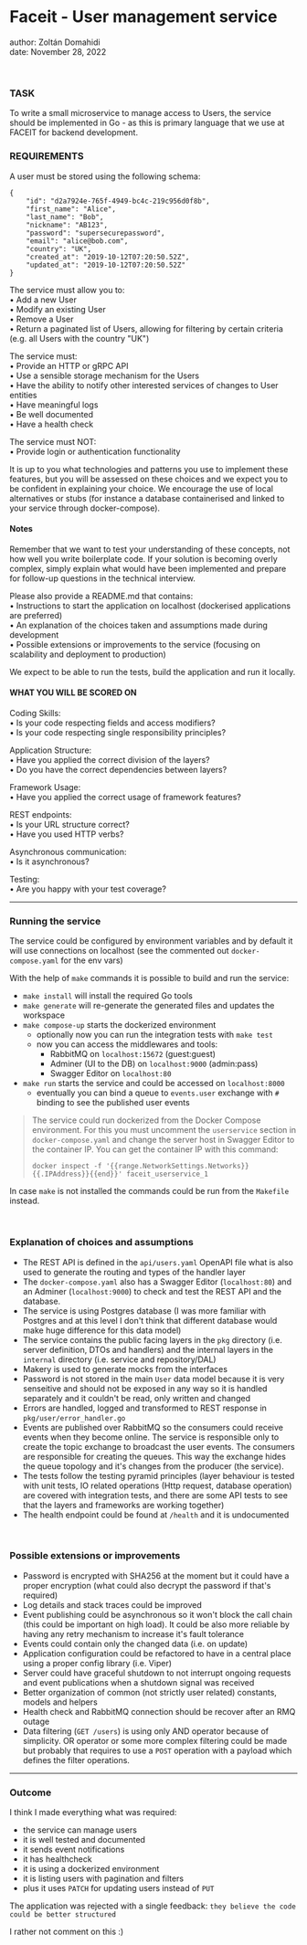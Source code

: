 # Faceit - User management service

author: Zoltán Domahidi  
date: November 28, 2022  

<br/>

### TASK

To write a small microservice to manage access to Users, the service should be implemented in Go - as this is primary language that we use at FACEIT for backend development.

### REQUIREMENTS

A user must be stored using the following schema:
```
{
    "id": "d2a7924e-765f-4949-bc4c-219c956d0f8b",
    "first_name": "Alice",
    "last_name": "Bob", 
    "nickname": "AB123", 
    "password": "supersecurepassword",
    "email": "alice@bob.com",
    "country": "UK",
    "created_at": "2019-10-12T07:20:50.52Z",
    "updated_at": "2019-10-12T07:20:50.52Z"
}
```

The service must allow you to:  
    • Add a new User  
    • Modify an existing User  
    • Remove a User  
    • Return a paginated list of Users, allowing for filtering by certain criteria (e.g. all Users with the country "UK")  

The service must:  
    • Provide an HTTP or gRPC API  
    • Use a sensible storage mechanism for the Users  
    • Have the ability to notify other interested services of changes to User entities  
    • Have meaningful logs  
    • Be well documented  
    • Have a health check  

The service must NOT:  
    • Provide login or authentication functionality  

It is up to you what technologies and patterns you use to implement these features, but you will be assessed on these choices and we expect you to be confident in explaining your choice. We encourage the use of local alternatives or stubs (for instance a database containerised and linked to your service through docker-compose). 


#### Notes

Remember that we want to test your understanding of these concepts, not how well you write boilerplate code. If your solution is becoming overly complex, simply explain what would have been implemented and prepare for follow-up questions in the technical interview.

Please also provide a README.md that contains:  
    • Instructions to start the application on localhost (dockerised applications are preferred)  
    • An explanation of the choices taken and assumptions made during development  
    • Possible extensions or improvements to the service (focusing on scalability and deployment to production)  

We expect to be able to run the tests, build the application and run it locally.


#### WHAT YOU WILL BE SCORED ON

Coding Skills:  
    • Is your code respecting fields and access modifiers?  
    • Is your code respecting single responsibility principles?  

Application Structure:  
    • Have you applied the correct division of the layers?  
    • Do you have the correct dependencies between layers?  

Framework Usage:  
    • Have you applied the correct usage of framework features?  

REST endpoints:  
    • Is your URL structure correct?  
    • Have you used HTTP verbs?  

Asynchronous communication:  
    • Is it asynchronous?  

Testing:  
    • Are you happy with your test coverage?  

---

### Running the service 

The service could be configured by environment variables and by default it will use connections on localhost (see the commented out `docker-compose.yaml` for the env vars)

With the help of `make` commands it is possible to build and run the service: 
- `make install` will install the required Go tools
- `make generate` will re-generate the generated files and updates the workspace
- `make compose-up` starts the dockerized environment
  - optionally now you can run the integration tests with `make test`
  - now you can access the middlewares and tools:
    - RabbitMQ on `localhost:15672` (guest:guest)
    - Adminer (UI to the DB) on `localhost:9000` (admin:pass)
    - Swagger Editor on `localhost:80`
- `make run` starts the service and could be accessed on `localhost:8000`
    - eventually you can bind a queue to `events.user` exchange with `#` binding to see the published user events

> The service could run dockerized from the Docker Compose environment. For this you must uncomment the `userservice` section in `docker-compose.yaml` and change the server host in Swagger Editor to the container IP. You can get the container IP with this command:
> ```
> docker inspect -f '{{range.NetworkSettings.Networks}}{{.IPAddress}}{{end}}' faceit_userservice_1
> ```
>  

In case `make` is not installed the commands could be run from the `Makefile` instead. 

<br/>

### Explanation of choices and assumptions

- The REST API is defined in the `api/users.yaml` OpenAPI file what is also used to generate the routing and types of the handler layer
- The `docker-compose.yaml` also has a Swagger Editor (`localhost:80`) and an Adminer (`localhost:9000`) to check and test the REST API and the database.
- The service is using Postgres database (I was more familiar with Postgres and at this level I don't think that different database would make huge difference for this data model)
- The service contains the public facing layers in the `pkg` directory (i.e. server definition, DTOs and handlers) and the internal layers in the `internal` directory (i.e. service and repository/DAL)
- Makery is used to generate mocks from the interfaces
- Password is not stored in the main `User` data model because it is very senseitive and should not be exposed in any way so it is handled separately and it couldn't be read, only written and changed
- Errors are handled, logged and transformed to REST response in `pkg/user/error_handler.go`
- Events are published over RabbitMQ so the consumers could receive events when they become online. The service is responsible only to create the topic exchange to broadcast the user events. The consumers are responsible for creating the queues. This way the exchange hides the queue topology and it's changes from the producer (the service).
- The tests follow the testing pyramid principles (layer behaviour is tested with unit tests, IO related operations (Http request, database operation) are covered with integration tests, and there are some API tests to see that the layers and frameworks are working together)
- The health endpoint could be found at `/health` and it is undocumented

<br/>

### Possible extensions or improvements

- Password is encrypted with SHA256 at the moment but it could have a proper encryption (what could also decrypt the password if that's required)
- Log details and stack traces could be improved
- Event publishing could be asynchronous so it won't block the call chain (this could be important on high load). It could be also more reliable by having any retry mechanism to increase it's fault tolerance
- Events could contain only the changed data (i.e. on update)
- Application configuration could be refactored to have in a central place using a proper config library (i.e. Viper)
- Server could have graceful shutdown to not interrupt ongoing requests and event publications when a shutdown signal was received
- Better organization of common (not strictly user related) constants, models and helpers
- Health check and RabbitMQ connection should be recover after an RMQ outage
- Data filtering (`GET /users`) is using only AND operator because of simplicity. OR operator or some more complex filtering could be made but probably that requires to use a `POST` operation with a payload which defines the filter operations.

---

### Outcome

I think I made everything what was required:
- the service can manage users
- it is well tested and documented
- it sends event notifications
- it has healthcheck
- it is using a dockerized environment
- it is listing users with pagination and filters
- plus it uses `PATCH` for updating users instead of `PUT`

The application was rejected with a single feedback: `they believe the code could be better structured`

I rather not comment on this :)